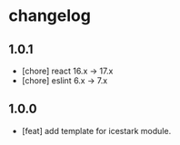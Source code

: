 # changelog

## 1.0.1

- [chore] react 16.x -> 17.x
- [chore] eslint 6.x -> 7.x
## 1.0.0

- [feat] add template for icestark module.
